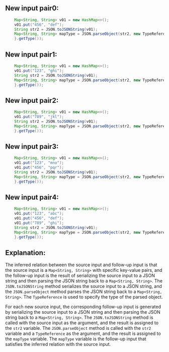 ## New input pair0:
```java
    Map<String, String> v01 = new HashMap<>();
    v01.put("456", "def");
    String str2 = JSON.toJSONString(v01);
    Map<String, String> mapType = JSON.parseObject(str2, new TypeReference<Map<String, String>>() {
    }.getType());
```

## New input pair1:
```java
    Map<String, String> v01 = new HashMap<>();
    v01.put("123", "ghi");
    String str2 = JSON.toJSONString(v01);
    Map<String, String> mapType = JSON.parseObject(str2, new TypeReference<Map<String, String>>() {
    }.getType());
```

## New input pair2:
```java
    Map<String, String> v01 = new HashMap<>();
    v01.put("789", "jkl");
    String str2 = JSON.toJSONString(v01);
    Map<String, String> mapType = JSON.parseObject(str2, new TypeReference<Map<String, String>>() {
    }.getType());
```

## New input pair3:
```java
    Map<String, String> v01 = new HashMap<>();
    v01.put("123", "mno");
    v01.put("456", "pqr");
    String str2 = JSON.toJSONString(v01);
    Map<String, String> mapType = JSON.parseObject(str2, new TypeReference<Map<String, String>>() {
    }.getType());
```

## New input pair4:
```java
    Map<String, String> v01 = new HashMap<>();
    v01.put("123", "abc");
    v01.put("456", "def");
    v01.put("789", "ghi");
    String str2 = JSON.toJSONString(v01);
    Map<String, String> mapType = JSON.parseObject(str2, new TypeReference<Map<String, String>>() {
    }.getType());
```

## Explanation:
The inferred relation between the source input and follow-up input is that the source input is a `Map<String, String>` with specific key-value pairs, and the follow-up input is the result of serializing the source input to a JSON string and then parsing the JSON string back to a `Map<String, String>`. The `JSON.toJSONString` method serializes the source input to a JSON string, and the `JSON.parseObject` method parses the JSON string back to a `Map<String, String>`. The `TypeReference` is used to specify the type of the parsed object.

For each new source input, the corresponding follow-up input is generated by serializing the source input to a JSON string and then parsing the JSON string back to a `Map<String, String>`. The `JSON.toJSONString` method is called with the source input as the argument, and the result is assigned to the `str2` variable. The `JSON.parseObject` method is called with the `str2` variable and a `TypeReference` as the argument, and the result is assigned to the `mapType` variable. The `mapType` variable is the follow-up input that satisfies the inferred relation with the source input.
